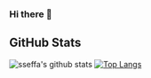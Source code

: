 ### Hi there 👋

<!--
**sseffa/sseffa** is a ✨ _special_ ✨ repository because its `README.md` (this file) appears on your GitHub profile.

Here are some ideas to get you started:

- 🔭 I’m currently working on ...
- 🌱 I’m currently learning ...
- 👯 I’m looking to collaborate on ...
- 🤔 I’m looking for help with ...
- 💬 Ask me about ...
- 📫 How to reach me: ...
- 😄 Pronouns: ...
- ⚡ Fun fact: ...
-->


## GitHub Stats

![sseffa's github stats](https://github-readme-stats.vercel.app/api?username=sseffa&show_icons=true&theme=tokyonight)
[![Top Langs](https://github-readme-stats.vercel.app/api/top-langs/?username=sseffa&layout=compact&theme=tokyonight)](https://github.com/sseffa)
